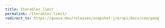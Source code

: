 ```yaml
---
title: Iterables.limit
permalink: /Iterables.limit/
redirect_to: https://guava.dev/releases/snapshot-jre/api/docs/com/google/common/collect/Iterables.html#limit-java.lang.Iterable-int-
---
```

